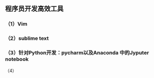 ## 程序员开发高效工具

### （1）Vim

### （2）sublime text

### （3）针对Python开发：pycharm以及Anaconda 中的Jyputer notebook

（4）
